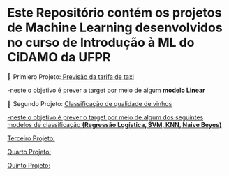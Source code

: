 # Este Repositório contém os projetos de Machine Learning desenvolvidos no curso de Introdução à ML do CiDAMO da UFPR
<p>🚖 Primiero Projeto:<a href=https://github.com/brunocesarlopes23/projetcs-course-ml-cidamo/blob/project1/taxi.ipynb> Previsão da tarifa de taxi</a>
<p>    -neste o objetivo é prever a target por meio de algum <b>modelo Linear</b>
<p>🍷 Segundo Projeto: <a href=https://github.com/brunocesarlopes23/projetcs-course-ml-cidamo/blob/project2/Desafio2.1.ipynb> Classificação de qualidade de vinhos
  <p>     -neste o objetivo é prever o target por meio de algum dos seguintes modelos de classificação <b>(Regressão Logística, SVM, KNN, Naive Beyes)</b>
<p>Terceiro Projeto:
<p>Quarto Projeto:
<p>Quinto Projeto:
